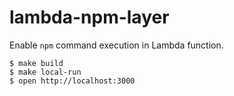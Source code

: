 # lambda-npm-layer

Enable `npm` command execution in Lambda function.

```
$ make build
$ make local-run
$ open http://localhost:3000
```